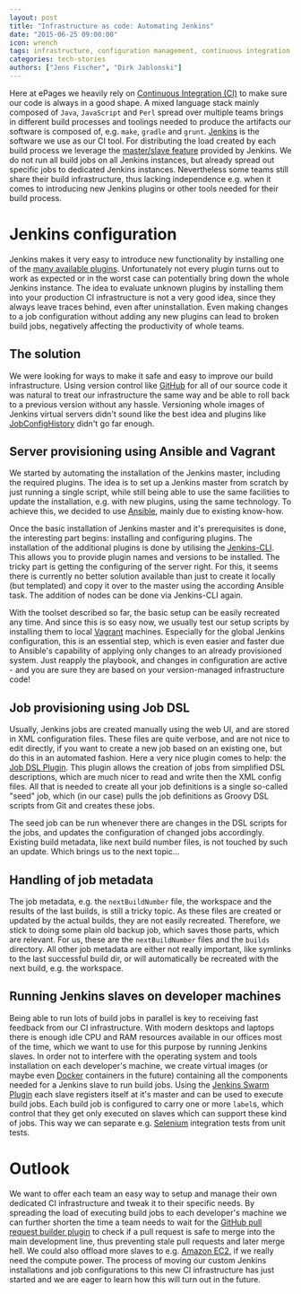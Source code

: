 ```yaml
---
layout: post
title: "Infrastructure as code: Automating Jenkins"
date: "2015-06-25 09:00:00"
icon: wrench
tags: infrastructure, configuration management, continuous integration, jenkins
categories: tech-stories
authors: ["Jens Fischer", "Dirk Jablonski"]
---
```


Here at ePages we heavily rely on [Continuous Integration (CI)](http://www.martinfowler.com/articles/continuousIntegration.html) to make sure our code is always in a good shape. A mixed language stack mainly composed of `Java`, `JavaScript` and `Perl` spread over multiple teams brings in different build processes and toolings needed to produce the artifacts our software is composed of, e.g. `make`, `gradle` and `grunt`. [Jenkins](https://jenkins-ci.org/) is the software we use as our CI tool. For distributing the load created by each build process we leverage the [master/slave feature](https://wiki.jenkins-ci.org/display/JENKINS/Step+by+step+guide+to+set+up+master+and+slave+machines) provided by Jenkins. We do not run all build jobs on all Jenkins instances, but already spread out specific jobs to dedicated Jenkins instances. Nevertheless some teams still share their build infrastructure, thus lacking independence e.g. when it comes to introducing new Jenkins plugins or other tools needed for their build process.

# Jenkins configuration

Jenkins makes it very easy to introduce new functionality by installing one of the [many available plugins](https://wiki.jenkins-ci.org/display/JENKINS/Plugins). Unfortunately not every plugin turns out to work as expected or in the worst case can potentially bring down the whole Jenkins instance. The idea to evaluate unknown plugins by installing them into your production CI infrastructure is not a very good idea, since they always leave traces behind, even after uninstallation. Even making changes to a job configuration without adding any new plugins can lead to broken build jobs, negatively affecting the productivity of whole teams.

## The solution

We were looking for ways to make it safe and easy to improve our build infrastructure. Using version control like [GitHub](https://github.com/) for all of our source code it was natural to treat our infrastructure the same way and be able to roll back to a previous version without any hassle. Versioning whole images of Jenkins virtual servers didn't sound like the best idea and plugins like [JobConfigHistory](https://wiki.jenkins-ci.org/display/JENKINS/JobConfigHistory+Plugin) didn't go far enough.


## Server provisioning using Ansible and Vagrant

We started by automating the installation of the Jenkins master, including the required plugins. The idea is to set up a Jenkins master from scratch by just running a single script, while still being able to use the same facilities to update the installation, e.g. with new plugins, using the same technology. To achieve this, we decided to use [Ansible](http://www.ansible.com/home), mainly due to existing know-how.

Once the basic installation of Jenkins master and it's prerequisites is done, the interesting part begins: installing and configuring plugins. The installation of the additional plugins is done by utilising the [Jenkins-CLI](https://wiki.jenkins-ci.org/display/JENKINS/Jenkins+CLI). This allows you to provide plugin names and versions to be installed. The tricky part is getting the configuring of the server right. For this, it seems there is currently no better solution available than just to create it locally (but templated) and copy it over to the master using the according Ansible task. The addition of nodes can be done via Jenkins-CLI again.

With the toolset described so far, the basic setup can be easily recreated any time. And since this is so easy now, we usually test our setup scripts by installing them to local [Vagrant](https://www.vagrantup.com/) machines. Especially for the global Jenkins configuration, this is an essential step, which is even easier and faster due to Ansible's capability of applying only changes to an already provisioned system. Just reapply the playbook, and changes in configuration are active - and you are sure they are based on your version-managed infrastructure code!

## Job provisioning using Job DSL

Usually, Jenkins jobs are created manually using the web UI, and are stored in XML configuration files. These files are quite verbose, and are not nice to edit directly, if you want to create a new job based on an existing one, but do this in an automated fashion. Here a very nice plugin comes to help: the [Job DSL Plugin](https://wiki.jenkins-ci.org/display/JENKINS/Job+DSL+Plugin). This plugin allows the creation of jobs from simplified DSL descriptions, which are much nicer to read and write then the XML config files. All that is needed to create all your job definitions is a single so-called "seed" job, which (in our case) pulls the job definitions as Groovy DSL scripts from Git and creates these jobs.

The seed job can be run whenever there are changes in the DSL scripts for the jobs, and updates the configuration of changed jobs accordingly. Existing build metadata, like next build number files, is not touched by such an update. Which brings us to the next topic...

## Handling of job metadata

The job metadata, e.g. the `nextBuildNumber` file, the workspace and the results of the last builds, is still a tricky topic. As these files are created or updated by the actual builds, they are not easily recreated. Therefore, we stick to doing some plain old backup job, which saves those parts, which are relevant. For us, these are the `nextBuildNumber` files and the `builds` directory. All other job metadata are either not really important, like symlinks to the last successful build dir, or will automatically be recreated with the next build, e.g. the workspace.

## Running Jenkins slaves on developer machines

Being able to run lots of build jobs in parallel is key to receiving fast feedback from our CI infrastructure. With modern desktops and laptops there is enough idle CPU and RAM resources available in our offices most of the time, which we want to use for this purpose by running Jenkins slaves. In order not to interfere with the operating system and tools installation on each developer's machine, we create virtual images (or maybe even [Docker](https://www.docker.com/) containers in the future) containing all the components needed for a Jenkins slave to run build jobs. Using the [Jenkins Swarm Plugin](https://wiki.jenkins-ci.org/display/JENKINS/Swarm+Plugin) each slave registers itself at it's master and can be used to execute build jobs. Each build job is configured to carry one or more `label`s, which control that they get only executed on slaves which can support these kind of jobs. This way we can separate e.g. [Selenium](http://www.seleniumhq.org/) integration tests from unit tests.

# Outlook

We want to offer each team an easy way to setup and manage their own dedicated CI infrastructure and tweak it to their specific needs. By spreading the load of executing build jobs to each developer's machine we can further shorten the time a team needs to wait for the [GitHub pull request builder plugin](https://wiki.jenkins-ci.org/display/JENKINS/GitHub+pull+request+builder+plugin) to check if a pull request is safe to merge into the main development line, thus preventing stale pull requests and later merge hell. We could also offload more slaves to e.g. [Amazon EC2](https://aws.amazon.com/ec2/), if we really need the compute power. The process of moving our custom Jenkins installations and job configurations to this new CI infrastructure has just started and we are eager to learn how this will turn out in the future.
